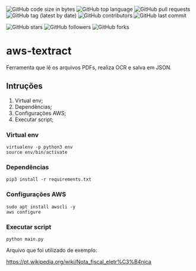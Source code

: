 ![GitHub code size in bytes](https://img.shields.io/github/languages/code-size/rauanisanfelice/aws-textract.svg)
![GitHub top language](https://img.shields.io/github/languages/top/rauanisanfelice/aws-textract.svg)
![GitHub pull requests](https://img.shields.io/github/issues-pr/rauanisanfelice/aws-textract.svg)
![GitHub tag (latest by date)](https://img.shields.io/github/v/tag/rauanisanfelice/aws-textract)
![GitHub contributors](https://img.shields.io/github/contributors/rauanisanfelice/aws-textract.svg)
![GitHub last commit](https://img.shields.io/github/last-commit/rauanisanfelice/aws-textract.svg)

![GitHub stars](https://img.shields.io/github/stars/rauanisanfelice/aws-textract.svg?style=social)
![GitHub followers](https://img.shields.io/github/followers/rauanisanfelice.svg?style=social)
![GitHub forks](https://img.shields.io/github/forks/rauanisanfelice/aws-textract.svg?style=social)

# aws-textract

Ferramenta que lê os arquivos PDFs, realiza OCR e salva em JSON.

## Intruções

1. Virtual env;
2. Dependências;
3. Configurações AWS;
4. Executar script;

### Virtual env
```
virtualenv -p python3 env
source env/bin/activate
```

### Dependências
```
pip3 install -r requirements.txt
```

### Configurações AWS
```
sudo apt install awscli -y
aws configure
```

### Executar script
```
python main.py
```

Arquivo que foi utilizado de exemplo:

https://pt.wikipedia.org/wiki/Nota_fiscal_eletr%C3%B4nica